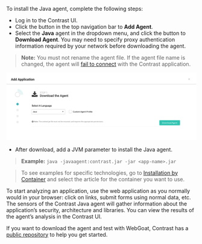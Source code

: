 <!--
title: "Java Agent Installation"
description: "Overview of the Java Agent installation"
tags: "installation Java agent overview installation"
-->

To install the Java agent, complete the following steps:

* Log in to the Contrast UI.
* Click the button in the top navigation bar to **Add Agent**.
* Select the **Java** agent in the dropdown menu, and click the button to **Download Agent**. You may need to specify proxy authentication information required by your network before downloading the agent.

> **Note:** You must not rename the agent file. If the agent file name is changed, the agent will [fail to connect](troubleshooting-javainstall.html#class) with the Contrast application.

<a href="assets/images/Download-java-agent.png" rel="lightbox" title="Download the Java agent"><img class="thumbnail" src="assets/images/Download-java-agent.png"/></a>

* After download, add a JVM parameter to install the Java agent. 

> **Example:** `java -javaagent:contrast.jar -jar <app-name>.jar`

> To see examples for specific technologies, go to [Installation by Container](installation-javainstall.html) and select the article for the container you want to use. 

To start analyzing an application, use the web application as you normally would in your browser: click on links, submit forms using normal data, etc. The sensors of the Contrast Java agent will gather information about the application’s security, architecture and libraries. You can view the results of the agent’s analysis in the Contrast UI.

If you want to download the agent and test with WebGoat, Contrast has a [public repository](https://github.com/Contrast-Security-OSS/agent-teamserver-tests) to help you get started.
